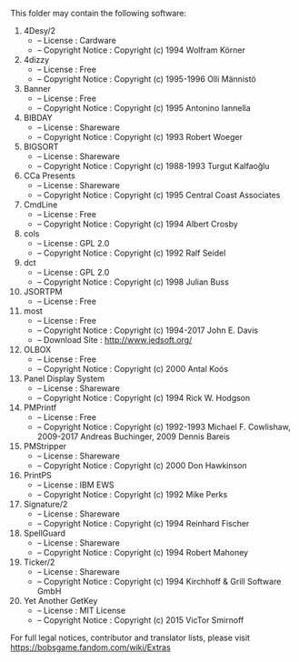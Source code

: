 ﻿This folder may contain the following software:

1. 4Desy/2
   - – License : Cardware
   - – Copyright Notice : Copyright (c) 1994 Wolfram Körner
2. 4dizzy
   - – License : Free
   - – Copyright Notice : Copyright (c) 1995-1996 Olli Männistö
3. Banner
   - – License : Free
   - – Copyright Notice : Copyright (c) 1995 Antonino Iannella
4. BIBDAY
   - – License : Shareware
   - – Copyright Notice : Copyright (c) 1993 Robert Woeger
5. BIGSORT
   - – License : Shareware
   - – Copyright Notice : Copyright (c) 1988-1993 Turgut Kalfaoğlu
6. CCa Presents
   - – License : Shareware
   - – Copyright Notice : Copyright (c) 1995 Central Coast Associates
7. CmdLine
   - – License : Free
   - – Copyright Notice : Copyright (c) 1994 Albert Crosby
8. cols
   - – License : GPL 2.0
   - – Copyright Notice : Copyright (c) 1992 Ralf Seidel
9. dct
   - – License : GPL 2.0
   - – Copyright Notice : Copyright (c) 1998 Julian Buss
10. JSORTPM
    - – License : Free
11. most
    - – License : Free
    - – Copyright Notice : Copyright (c) 1994-2017 John E. Davis
    - – Download Site : http://www.jedsoft.org/
12. OLBOX
    - – License : Free
    - – Copyright Notice : Copyright (c) 2000 Antal Koós
13. Panel Display System
    - – License : Shareware
    - – Copyright Notice : Copyright (c) 1994 Rick W. Hodgson
14. PMPrintf
    - – License : Free
    - – Copyright Notice : Copyright (c) 1992-1993 Michael F. Cowlishaw, 2009-2017 Andreas Buchinger, 2009 Dennis Bareis
15. PMStripper
    - – License : Shareware
    - – Copyright Notice : Copyright (c) 2000 Don Hawkinson
16. PrintPS
    - – License : IBM EWS
    - – Copyright Notice : Copyright (c) 1992 Mike Perks
17. Signature/2
    - – License : Shareware
    - – Copyright Notice : Copyright (c) 1994 Reinhard Fischer
18. SpellGuard
    - – License : Shareware
    - – Copyright Notice : Copyright (c) 1994 Robert Mahoney
19. Ticker/2
    - – License : Shareware
    - – Copyright Notice : Copyright (c) 1994 Kirchhoff & Grill Software GmbH
20. Yet Another GetKey
    - – License : MIT License
    - – Copyright Notice : Copyright (c) 2015 VicTor Smirnoff

For full legal notices, contributor and translator lists, please visit https://bobsgame.fandom.com/wiki/Extras
